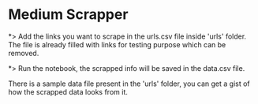 # Medium Scrapper

*> Add the links you want to scrape in the urls.csv file inside 'urls' folder. The file is already filled with links for testing purpose which can be removed.

*> Run the notebook, the scrapped info will be saved in the data.csv file.

There is a sample data file present in the 'urls' folder, you can get a gist of how the scrapped data looks from it.
